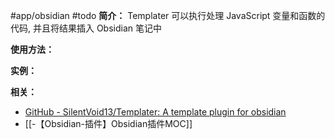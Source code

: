 #app/obsidian #todo 
**简介：**
Templater 可以执行处理 JavaScript 变量和函数的代码, 并且将结果插入 Obsidian 笔记中

**使用方法：**

**实例：**

**相关：**
* [GitHub - SilentVoid13/Templater: A template plugin for obsidian](https://github.com/SilentVoid13/Templater)
* [[-【Obsidian-插件】Obsidian插件MOC]]